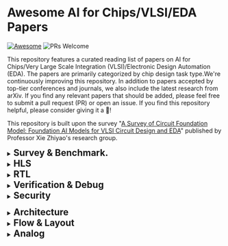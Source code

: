 # Awesome AI for Chips/VLSI/EDA Papers

[![Awesome](https://awesome.re/badge.svg)](https://awesome.re) 
![PRs Welcome](https://img.shields.io/badge/PRs-Welcome-green) 

This repository features a curated reading list of papers on AI for Chips/Very Large Scale Integration (VLSI)/Electronic Design Automation (EDA). The papers are primarily categorized by chip design task type.We're continuously improving this repository. In addition to papers accepted by top-tier conferences and journals, we also include the latest research from arXiv.
If you find any relevant papers that should be added, please feel free to submit a pull request (PR) or open an issue.
If you find this repository helpful, please consider giving it a 🌟!

This repository is built upon the survey "[A Survey of Circuit Foundation Model: Foundation AI Models for VLSI Circuit Design and EDA](https://arxiv.org/pdf/2504.03711)" published by Professor Xie Zhiyao's research group.

<details><summary><h2 style="display: inline;">Survey & Benchmark.</h2></summary>

Date|Method|Type|Conference|Paper Title and Paper Interpretation (In Chinese)|Code
-----|----|-----|-----|-----|-----
2023-10|[LLM4SS](https://ieeexplore.ieee.org/stamp/stamp.jsp?arnumber=10596266)|![suervey](https://img.shields.io/badge/-suervey-brightgreen) |Access|LLM for SoC Security: A Paradigm Shift|
2023-12-28|[Llm4eda](https://arxiv.org/pdf/2401.12224)|![suervey](https://img.shields.io/badge/-suervey-brightgreen) |arXiv|Llm4eda: Emerging progress in large language models for electronic design automation|[paper list](https://github.com/Thinklab-SJTU/Awesome-LLM4EDA)
2024-03|[LCM](https://link.springer.com/content/pdf/10.1007/s11432-024-4155-7.pdf)|![suervey](https://img.shields.io/badge/-suervey-brightgreen) |SCIS 2024|Large circuit models: opportunities and challenges.|
2024-05|[LFCD]()|![suervey](https://img.shields.io/badge/-suervey-brightgreen) |ISVLSI 2024|Llms and the future of chip design: Unveiling security risks and building trust|
2024-06|[llm-guided](https://dl.acm.org/doi/abs/10.1145/3649476.3660393)|![suervey](https://img.shields.io/badge/-suervey-brightgreen) |GLSVLSI 2024|Navigating soc security landscape on llm-guided paths|
2024-10-24|[Llm-aided](https://arxiv.org/pdf/2410.18582)|![suervey](https://img.shields.io/badge/-suervey-brightgreen) |arXiv|Llm-aided efficient hardware design automation|
2024-12|[HdvLlm](https://www.proquest.com/openview/2b7fbab1fe9882dce439c2d611ad0285/1?pq-origsite=gscholar&cbl=2032404)|![suervey](https://img.shields.io/badge/-suervey-brightgreen) |Electronics 2025|Hardware design and verification with large language models: A scoping review, challenges, and open issues|
2025-01|[LLM4EDA](https://dl.acm.org/doi/pdf/10.1145/3715324)|![suervey](https://img.shields.io/badge/-suervey-brightgreen) |TODAES 2025|A survey of research in large language models for electronic design automation|
2025-03|[FoundationAI](https://arxiv.org/pdf/2504.03711)|![suervey](https://img.shields.io/badge/-suervey-brightgreen) |arXiv|A Survey of Circuit Foundation Model: Foundation AI Models for VLSI Circuit Design and EDA|

</details>

<details><summary><h2 style="display: inline;">HLS</h2></summary>

Date|Method|Conference|Paper Title and Paper Interpretation (In Chinese)|Code
-----|----|-----|-----|-----
2023-10-28|[HARP](https://par.nsf.gov/servlets/purl/10539416)|ICCAD 2023|Robust GNN-based Representation Learning for HLS|
 2024-5-25  | [Synthai](https://arxiv.org/pdf/2405.16072?)                 | arXiv        | Synthai: A multi agent generative ai framework for automated modular hls design generation. |
 2024-08-13 | [Hlspilot](https://dl.acm.org/doi/pdf/10.1145/3676536.3676781) | ICCAD 2024   | Hlspilot: Llm-based high-level synthesis                     |
 2024-8-19  | [LLMs4HLS](https://dl.acm.org/doi/pdf/10.1145/3676536.3699507) | ICCAD 2024   | Are llms any good for high-level synthesis?                  |
 2024-11-29 | [C2hlsc](https://dl.acm.org/doi/pdf/10.1145/3734524)         | TODAES 2024  | C2hlsc: Leveraging large language models to bridge the software-tohardware design gap |
2025-2-19|[LLM-assisted-HLS](https://dl.acm.org/doi/pdf/10.1145/3658617.3697616)|ASP-DAC 2025|Exploring code language models for automated hls-based hardware generation: Benchmark, infrastructure and analysis|
2024-6-13|[ProgSG](https://dl.acm.org/doi/pdf/10.1145/3670474.3685952)|MLCAD 2024|Cross-modality program representation learning for electronic design automation with high-level synthesis.|

</details>

<details><summary><h2 style="display: inline;">RTL</h2></summary>

Date|Method|Conference|Paper Title and Paper Interpretation (In Chinese)|Code
-----|----|-----|-----|-----
2020-8-27|[Dave](https://dl.acm.org/doi/pdf/10.1145/3380446.3430634)|MLCAD 2020|Dave: Deriving automatically verilog from english|
2021-10-10|[Design2Vec](https://proceedings.neurips.cc/paper/2021/file/c5aa65949d20f6b20e1a922c13d974e7-Paper.pdf)|NeurIPS 2021|Learning semantic representations to verify hardware designs|
2022-12-13|[VGen](https://arxiv.org/pdf/2212.11140)🔥|DATE 2023|Benchmarking large language models for automated verilog rtl code generation|[VGen](https://github.com/shailja-thakur/VGen)
2023-2-17|[](https://eprint.iacr.org/2023/212.pdf)||Generating secure hardware using chatgpt resistant to cwes|
2023-5-22|[Chip-chat](https://arxiv.org/pdf/2305.13243)🔥|MLCAD 2023|Chip-chat: Challenges and opportunities in conversational hardware design|[ChipChatData](https://github.com/MJoergen/ChipChatData)
2023-5-23|[Chipgpt](https://arxiv.org/pdf/2305.14019)🔥|arXiv|Chipgpt: How far are we from natural language hardware design|
2023-7-28|[Verigen](https://dl.acm.org/doi/pdf/10.1145/3643681)🔥|TODAES 2024|Verigen: A large language model for verilog code generation|
2023-9-14|[Verilogeval](https://arxiv.org/pdf/2309.07544)🔥|ICCAD 2023|Verilogeval: Evaluating large language models for verilog code generation|[verilog-eval](https://github.com/NVlabs/verilog-eval)
2023-9-19|[GPT4AIGChip](https://arxiv.org/pdf/2309.10730)🔥|ICCAD 2023|GPT4AIGChip: Towards next-generation AI accelerator design automation via large language models.|
2023-10-31|[ChipNeMo](https://arxiv.org/pdf/2311.00176)🔥|arXiv|ChipNeMo: Domain-Adapted LLMs for Chip Design|
2023-11-8|[Autochip](https://arxiv.org/pdf/2311.04887)🔥|arXiv|Autochip: Automating hdl generation using llm feedback|[AutoChip](https://github.com/shailja-thakur/AutoChip)
2023-12-8|SNS v2|MICRO 2023|Fast, robust and transferable prediction for hardware logic synthesis|
2023-12-14|[Rtlcoder](https://arxiv.org/pdf/2312.08617)|TCAD 2024|Rtlcoder: Fully open-source and efficient llm-assisted rtl code generation technique|[RTL-Coder](https://github.com/hkustzhiyao/RTL-Coder)
2024-1-12|[AttenSink](https://arxiv.org/pdf/2401.08683)|arxiv|Zero-shot rtl code generation with attention sink augmented large language models|
2024-2-5|[MCTS](https://arxiv.org/pdf/2402.03289)|arxiv|Make every move count: Llm-based high-quality rtl code generation using mcts|
2024-2-23|[Betterv](https://arxiv.org/pdf/2402.03375)|ICML 2024|Betterv: Controlled verilog generation with discriminative guidance|
2024-3-11|[En2asic](https://arxiv.org/pdf/2403.07039?)|arxiv|From english to asic: Hardware implementation with large language model|
2024-3-17|[chipgptft](https://dl.acm.org/doi/pdf/10.1145/3649329.3657356)|DAC 2024|Data is all you need: Finetuning llms for chip design via an automated design-data augmentation framework|[chipgptft](https://github.com/aichipdesign/chipgptft)
2024-4-12|[Creativeval](https://arxiv.org/pdf/2404.08806)|LAD 2024|Creativeval: Evaluating creativity of llm-based hardware code generation|[CreativEval](https://github.com/matthewdelorenzo/CreativEval/)
2024-5-27|[Rtl-repo](https://arxiv.org/pdf/2405.17378?)|LAD 2024|Rtl-repo: A benchmark for evaluating llms on large-scale rtl design projects|[code](https://github.com/AUCOHL/RTL-Repo)
2024-6-6|[Vhdl-eval](https://arxiv.org/pdf/2406.04379?)|LAD 2024|Vhdl-eval: A framework for evaluating large language models in vhdl code generation|
2024-7-2|[Mg-verilog](https://arxiv.org/pdf/2407.01910?)|LAD 2024|Mg-verilog: Multi-grained dataset towards enhanced llm-assisted verilog generation|[code](https://github.com/GATECH-EIC/mg-verilog)
2024-7-4|[CBA](https://arxiv.org/pdf/2407.18326)|arxiv|Classification-based automatic hdl code generation using llms|
2024-7-11|[chipgptv](https://dl.acm.org/doi/pdf/10.1145/3676536.3676679)|ICCAD 2024|Natural language is not enough: Benchmarking multi-modal generative ai for verilog generation|[code](https://github.com/aichipdesign/chipgptv)
2024-7-15|[Codev](https://arxiv.org/pdf/2407.10424)|arxiv|Codev: Empowering llms for verilog generation through multi-level summarization|[CodeV](https://github.com/IPRC-DIP/CodeV)
2024-7-21|[VeriSeek](https://arxiv.org/pdf/2407.18271)|arxiv|Large Language Model for Verilog Generation with Code-Structure-Guided Reinforcement Learning|
2024-7-23|[Origen](https://arxiv.org/pdf/2407.16237?)|ICCAD 2024|Origen: Enhancing rtl code generation with code-to-code augmentation and self-reflection|[OriGen](https://github.com/pku-liang/OriGen)
2024-7-23|[Hp4lcd](https://arxiv.org/pdf/2407.18276?)|MLCAD 2024|Rome was not built in a single step: Hierarchical prompting for llm-based chip design|
2024-7-24|[Autovcoder](https://arxiv.org/pdf/2407.18333?)|ICCD 2024|Autovcoder: A systematic framework for automated verilog code generation using llms|[AutoVCoder](https://github.com/sjtu-zhao-lab/AutoVCoder)
2024-8-15|[Verilogcoder](https://arxiv.org/pdf/2408.08927)|AAAI 2025|Verilogcoder: Autonomous verilog coding agents with graph-based planning and abstract syntax tree (ast)-based waveform tracing tool|[VerilogCoder](https://github.com/NVlabs/VerilogCoder)
2024-8-20|[ReVerilogeval](https://arxiv.org/pdf/2408.11053v1)|arxiv|Revisiting verilogeval: Newer llms, in-context learning, and specification-to-rtl tasks|
2024-9-9|[CoDes](https://dl.acm.org/doi/pdf/10.1145/3670474.3685966)|MLCAD 2024|Chain-of-descriptions: Improving code llms for vhdl code generation and summarization|
2024-9-19|[Craftrtl](https://arxiv.org/pdf/2409.12993?)|ICLR 2025|Craftrtl: High-quality synthetic data generation for verilog code models with correct-by-construction non-textual representations and targeted code repair|[craftrtl](https://github.com/nvlabs/craftrtl)
2024-11-21|[AIVRIL2](https://arxiv.org/pdf/2412.04485)|DATE 2024|Eda-aware rtl generation with large language models|
2024-11-25|[Opl4gpt](https://eprint.iacr.org/2024/1905.pdf)|ASP-DAC 2025|Opl4gpt: An application space exploration of optimal programming language for hardware design by llm|
2024-12-10|[Mage](https://arxiv.org/pdf/2412.07822)|arxiv|Mage: A multi-agent engine for automated rtl code generation|[MAGE](https://github.com/stable-lab/MAGE)
2025-1-6|[Rtlsquad](https://arxiv.org/pdf/2501.05470?)|arxiv|Rtlsquad: Multi-agent based interpretable rtl design|
2025-2-15|[Lintllm](https://arxiv.org/pdf/2502.10815)|arxiv|Lintllm: An open-source verilog linting framework based on large language models|
2025-2-20|[Deeprtl](https://arxiv.org/pdf/2502.15832?)|ICLR 2025|Deeprtl: Bridging verilog understanding and generation with a unified representation model|
2025-3-4|[CircuitEncoder](https://zhiyaoxie.com/files/ASPDAC25_CircuitEncoder.pdf)|ASP-DAC 2025|A self-supervised, pre-trained, and cross-stage-aligned circuit encoder provides a foundation for various design tasks|
2025-3-19|[Openllm-rtl](https://arxiv.org/pdf/2503.15112)|ICCAD 2024|Openllm-rtl: Open dataset and benchmark for llm-aided design rtl generation|
2025-5-4|[Circuitfusion](https://arxiv.org/pdf/2505.02168)|ICLR 2025|Circuitfusion: multimodal circuit representation learning for agile chip design|[CircuitFusion](https://github.com/hkust-zhiyao/CircuitFusion)

</details>

<details><summary><h2 style="display: inline;">Verification & Debug</h2></summary>

Date|Method|Conference|Paper Title and Paper Interpretation (In Chinese)|Code
-----|----|-----|-----|-----
2023-06-03|[NL2SVA](https://openreview.net/pdf?id=FKH8qCuM44)|DAV 2023|Towards improving verification productivity with circuitaware translation of natural language to systemverilog assertions|
2023-09-18|[AutoSVA2](https://arxiv.org/pdf/2309.09437)|arxiv|Using LLMs to facilitate formal verification of RTL|
2023-10-06|[LLM4DV](https://arxiv.org/pdf/2310.04535)|FCCM 2025|Llm4dv: Using large language models for hardware test stimuli generation.|[ml4dv](https://github.com/ZixiBenZhang/ml4dv)
2023-11-28|[RTLFixer](https://arxiv.org/pdf/2311.16543)🔥|DAC 2024|Rtlfixer: Automatically fixing rtl syntax errors with large language models|[RTLFixer](https://github.com/NVlabs/RTLFixer)
2024-01-31|[ChIRAAG](https://arxiv.org/pdf/2402.00093)|ISVLSI 2024|Chiraag: Chatgpt informed rapid and automated assertion generation.|[ChIRAAG](https://github.com/karthikmaddala/ChIRAAG)
2024-02-01|[AssertLLM](https://arxiv.org/pdf/2402.00386)|ASP-DAC 2025|AssertLLM: Generating and evaluating hardware verification assertions from design specifications via multi-LLMs.|[AssertLLM](https://github.com/hkust-zhiyao/AssertLLM)
2024-03-18|[HDLDebugger](https://dl.acm.org/doi/pdf/10.1145/3735638)|TODAES 2024|Hdldebugger: Streamlining hdl debugging with large language models|
2024-05-10| [MEIC](https://arxiv.org/pdf/2405.06840)                     | ICCAD 2024   | Meic: Re-thinking rtl debug automation using llms            |
2024-05-31|[VeriAssist](https://arxiv.org/pdf/2406.00115)|arxiv|Towards llm-powered verilog rtl assistant: Self-verification and self-correction|
2024-06-03|[VerilogReader](https://arxiv.org/pdf/2406.04373?)|LAD 2024|Verilogreader: Llm-aided hardware test generation|
2024-06-10||DATE 2024|Llm-based processor verification: A case study for neuronnorphic processor.|
2024-06-24|[Latg](https://arxiv.org/pdf/2406.17132)|arxiv|Llm-aided testbench generation and bug detection for finite-state machines.|
2024-06-26|[AssertionBench](https://arxiv.org/pdf/2406.18627)|arxiv|Assertionbench: A benchmark to evaluate large-language models for assertion generation|
2024-8-15| [Verilogcoder](https://arxiv.org/pdf/2408.08927)             | AAAI 2025    | Verilogcoder: Autonomous verilog coding agents with graph-based planning and abstract syntax tree (ast)-based waveform tracing tool | [VerilogCoder](https://github.com/NVlabs/VerilogCoder) 
 2024-10-01 | [llmrag](https://agra.informatik.uni-bremen.de/doc/konf/LAD2024_KQ.pdf) | LAD 2025     | From bugs to fixes: Hdl bug identification and patching using llms and rag |                                                        
2024-10-15|[FVEval](https://arxiv.org/pdf/2410.23299)|DATE 2025|Fveval: Understanding language model capabilities in formal verification of digital hardware|[FVEval](https://github.com/NVlabs/FVEval)
2024-11-25|[UVLLM](https://arxiv.org/pdf/2411.16238)|arxiv|Uvllm: An automated universal rtl verification framework using llms.|
2024-05-29||VTS 2024|Domain-adapted llms for vlsi design and verification: A case study on formal verification|
            |                                                              |              |                                                              |                                                        
            |                                                              |              |                                                              |                                                        

</details>

<details><summary><h2 style="display: inline;">Security</h2></summary>

Date|Method|Conference|Paper Title and Paper Interpretation (In Chinese)|Code
-----|----|-----|-----|-----
||||
||||
||||

​	</details>

<details><summary><h2 style="display: inline;">Architecture</h2></summary>

Date|Method|Conference|Paper Title and Paper Interpretation (In Chinese)|Code
-----|----|-----|-----|-----
2023-06-12|[LCDA](https://arxiv.org/pdf/2306.06923)|arxiv|On the viability of using LLMs for SW/HW co-design: An example in designing CiM DNN accelerators.|
2023-07-17|[QGAS](https://arxiv.org/pdf/2307.08191)|arxiv|Unleashing the potential of LLMs for quantum computing: A study in quantum architecture design|
2023-9-19|[GPT4AIGChip](https://arxiv.org/pdf/2309.10730)🔥|ICCAD 2023|GPT4AIGChip: Towards next-generation AI accelerator design automation via large language models.|
2024-1-24|[SpecLLM](https://arxiv.org/pdf/2401.13266)|arxiv|SpecLLM: Exploring generation and review of vlsi design specification with large language model.|

</details>

<details><summary><h2 style="display: inline;">Flow & Layout</h2></summary>

Date|Method|Conference|Paper Title and Paper Interpretation (In Chinese)|Code
-----|----|-----|-----|-----
|        |            |                                                   |      
      |        |            |                                                   |      
      |        |            |                                                   |      
      |        |            |                                                   |      
      |        |            |                                                   |      
      |        |            |                                                   |      
      |        |            |                                                   |      
      |        |            |                                                   |      
      |        |            |                                                   |      
      |        |            |                                                   |      
      |        |            |                                                   |      
      |        |            |                                                   |      
      |        |            |                                                   |

</details>

<details><summary><h2 style="display: inline;">Analog</h2></summary>

Date|Method|Conference|Paper Title and Paper Interpretation (In Chinese)|Code
-----|----|-----|-----|-----
2023-12|[LADAC](https://www.techrxiv.org/doi/full/10.36227/techrxiv.170473941.10097233)||Ladac: Large language model-driven auto-designer for analog circuits|
2024-05|[AnalogCoder](https://ojs.aaai.org/index.php/AAAI/article/view/32016)|AAAI 2025|Analogcoder: Analog circuit design via training-free code generation|[AnalogCoder](https://github.com/anonyanalog/AnalogCoder)
2024-05|FLAG|ISCAS 2024|Flag: Formula-llm-based auto-generator for baseband hardware|
2024-04-09|[ADO-LLM](https://dl.acm.org/doi/pdf/10.1145/3676536.3676816)|ISCAS 2024|Ado-llm: Analog design bayesian optimization with in-context learning of large language models|
2024-07|[LaMAGIC](https://arxiv.org/pdf/2407.18269?)||Lamagic: Language-model-based topology generation for analog integrated circuits|
2024-11|Artisan|DAC 2024|Artisan: Automated operational amplifier design via domain-specific large language model|
2024-11-19|[LEDRO](https://arxiv.org/pdf/2411.12930)||Ledro: Llm-enhanced design space reduction and optimization for analog circuits|
2024-12-17|[AnalogXpert](https://arxiv.org/abs/2412.19824)||Analogxpert: Automating analog topology synthesis by incorporating circuit design expertise into large language models|
2025-02-28|[AnalogGenie](https://arxiv.org/pdf/2503.00205)|ICLR 2025|Analoggenie: A generative engine for automatic discovery of analog circuit topologies|[AnalogGenie](https://github.com/xz-group/AnalogGenie)

</details>
